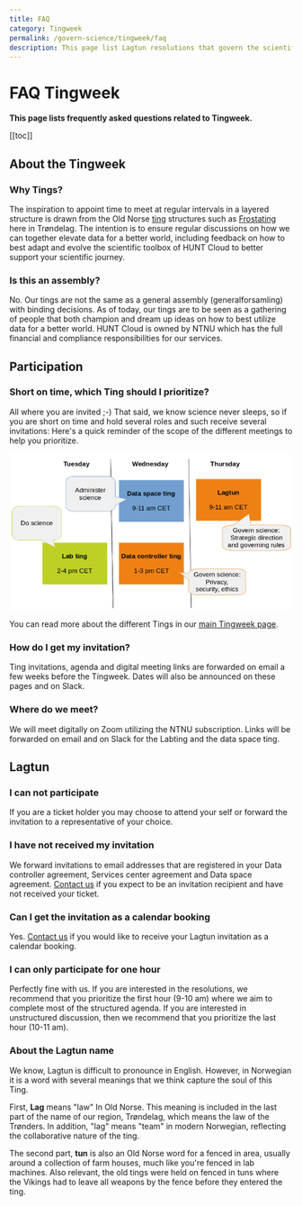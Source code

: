 ```yaml
---
title: FAQ
category: Tingweek
permalink: /govern-science/tingweek/faq
description: This page list Lagtun resolutions that govern the scientific development of HUNT Cloud.
---
```


# FAQ Tingweek

**This page lists frequently asked questions related to Tingweek.**

[[toc]]


## About the Tingweek

### Why Tings?

The inspiration to appoint time to meet at regular intervals in a layered structure is drawn from the Old Norse [ting](https://en.wikipedia.org/wiki/Thing_(assembly)#Etymology) structures such as [Frostating](https://en.wikipedia.org/wiki/Frostating) here in Trøndelag. The intention is to ensure regular discussions on how we can together elevate data for a better world, including feedback on how to best adapt and evolve the scientific toolbox of HUNT Cloud to better support your scientific journey.

### Is this an assembly?

No. Our tings are not the same as a general assembly (generalforsamling) with binding decisions. As of today, our tings are to be seen as a gathering of people that both champion and dream up ideas on how to best utilize data for a better world. HUNT Cloud is owned by NTNU which has the full financial and compliance responsibilities for our services.

## Participation

### Short on time, which Ting should I prioritize? 

All where you are invited ;-) That said, we know science never sleeps, so if you are short on time and hold several roles and such receive several invitations: Here's a quick reminder of the scope of the different meetings to help you prioritize. 

!["Tingweek schedule"](./images/tingweek-schedule-times.png)

You can read more about the different Tings in our [main Tingweek page](/govern-science/tingweek/#tings).

### How do I get my invitation?

Ting invitations, agenda and digital meeting links are forwarded on email a few weeks before the Tingweek. Dates will also be announced on these pages and on Slack.

### Where do we meet?

We will meet digitally on Zoom utilizing the NTNU subscription. Links will be forwarded on email and on Slack for the Labting and the data space ting.



## Lagtun

### I can not participate

If you are a ticket holder you may choose to attend your self or forward the invitation to a representative of your choice.

### I have not received my invitation 

We forward invitations to email addresses that are registered in your Data controller agreement, Services center agreement and Data space agreement. [Contact us](/contact) if you expect to be an invitation recipient and have not received your ticket.

### Can I get the invitation as a calendar booking

Yes. [Contact us](/contact) if you would like to receive your Lagtun invitation as a calendar booking.

### I can only participate for one hour

Perfectly fine with us. If you are interested in the resolutions, we recommend that you prioritize the first hour (9-10 am) where we aim to complete most of the structured agenda. If you are interested in unstructured discussion, then we recommend that you prioritize the last hour (10-11 am).

### About the Lagtun name

We know, Lagtun is difficult to pronounce in English. However, in Norwegian it is a word with several meanings that we think capture the soul of this Ting. 

First, **Lag** means "law" In Old Norse. This meaning is included in the last part of the name of our region, Trøndelag, which means the law of the Trønders. In addition, "lag" means "team" in modern Norwegian, reflecting the collaborative nature of the ting. 

The second part, **tun** is also an Old Norse word for a fenced in area, usually around a collection of farm houses, much like you're fenced in lab machines. Also relevant, the old tings were held on fenced in tuns where the Vikings had to leave all weapons by the fence before they entered the ting.


